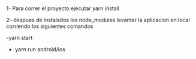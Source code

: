 #

1- Para correr el proyecto ejecutar yarn install

2- despues de instalados los node_modules levantar la aplicacion en local corriendo los siguientes comandos

-yarn start

- yarn run android/ios

#
